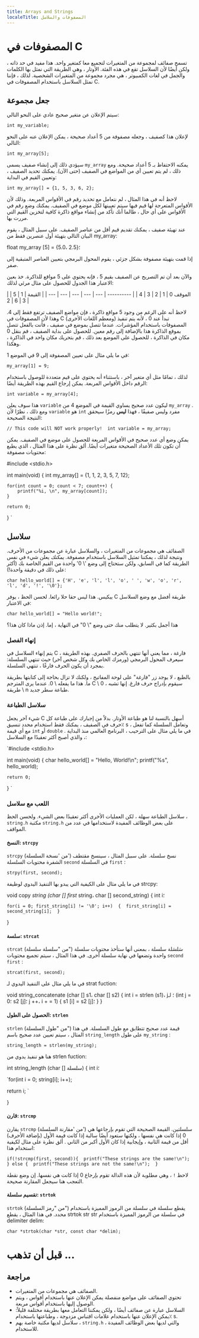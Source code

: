```yaml
---
title: Arrays and Strings
localeTitle: المصفوفات والسلاسل
---
```

# المصفوفات في C

تسمح صفائف لمجموعة من المتغيرات لتجميع معا كمتغير واحد. هذا مفيد في حد ذاته ، ولكن أيضًا لأن السلاسل تقع في هذه الفئة. الأوتار ، وهي الطريقة التي نمثل بها الكلمات والجمل في لغات الكمبيوتر ، هي مجرد مجموعة من المتغيرات الشخصية. لذلك ، فإننا نمثل السلاسل باستخدام المصفوفات في C.

## جعل مجموعة

سيتم الإعلان عن متغير صحيح عادي على النحو التالي:

 `int my_variable; 
` 

لإعلان هذا كصفيف ، وجعله مصفوفة من 5 أعداد صحيحة ، يمكن الإعلان عنه على النحو التالي:

 `int my_array[5]; 
` 

سيؤدي ذلك إلى إنشاء صفيف يسمى `my_array` يمكنه الاحتفاظ بـ 5 أعداد صحيحة. ومع ذلك ، لم يتم تعيين أي من المواضع في الصفيف (حتى الآن). يمكنك تحديد الصفيف ، وتعيين القيم في البداية:

 `int my_array[] = {1, 5, 3, 6, 2}; 
` 

لاحظ أنه في هذا المثال ، لم نتعامل مع تحديد رقم في الأقواس المربعة. وذلك لأن الأقواس المتعرجة لها قيم فيها سيتم تعيينها لكل موضع في الصفيف. يمكنك وضع رقم في الأقواس على أي حال ، طالما أنك تأكد من إنشاء مواقع ذاكرة كافية لتخزين القيم التي مررت بها.

عند تهيئة صفيف ، يمكنك تقديم قيم أقل من عناصر الصفيف. على سبيل المثال ، يقوم البيان التالي بتهيئة أول عنصرين فقط من my\_array:

float my\_array \[5\] = {5.0، 2.5}؛

إذا قمت بتهيئة مصفوفة بشكل جزئي ، يقوم المحول البرمجي بتعيين العناصر المتبقية إلى صفر.

والآن بعد أن تم التصريح عن الصفيف بقيم 5 ، فإنه يحتوي على 5 مواقع للذاكرة. خذ بعين الاعتبار هذا الجدول للحصول على مثال مرئي لذلك:

| الموقف 0 | 1 | 2 | 3 | 4 | | ---------- | --- | --- | --- | --- | --- | | القيمة | 1 | 5 | 3 | 6 | 2 |

لاحظ أنه على الرغم من وجود 5 مواقع ذاكرة ، فإن مواضع الصفيف ترتفع فقط إلى 4. وهذا لأن المصفوفات في C (ومعظم اللغات الأخرى) تبدأ عند 0 ، لأنه يتم تنفيذ المصفوفات باستخدام المؤشرات. عندما تتصل بموضع في صفيف ، فأنت بالفعل تتصل بموقع الذاكرة هذا بالإضافة إلى رقم معين. للحصول على بداية الصفيف ، قم بنقل 0 مكان في الذاكرة ، للحصول على الموضع بعد ذلك ، قم بتحريك مكان واحد في الذاكرة ، وهكذا.

في ما يلي مثال على تعيين المصفوفة إلى 9 في الموضع 1:

 `my_array[1] = 9; 
` 

لذلك ، تمامًا مثل أي متغير آخر ، باستثناء أنه يحتوي على قيم متعددة للوصول باستخدام الرقم داخل الأقواس المربعة. يمكن إرجاع القيم بهذه الطريقة أيضًا:

 `int variable = my_array[4]; 
` 

هذا سوف يعلن `variable` ليكون عدد صحيح يساوي القيمة في الموضع 4 من `my_array` . ومع ذلك ، نظرًا لأن `variable` هو `int` مفرد وليس صفيفًا ، فهذا **ليس** رمزًا سيحقق النتيجة الصحيحة:

 `// This code will NOT work properly! 
 int variable = my_array; 
` 

يمكن وضع أي عدد صحيح في الأقواس المربعة للحصول على موضع في الصفيف. يمكن أن تكون تلك الأعداد الصحيحة متغيرات أيضًا. ألق نظرة على هذا المثال ، الذي يطبع محتويات مصفوفة:

 #include <stdio.h> 
 
 int main(void) { 
    int my_array[] = {1, 1, 2, 3, 5, 7, 12}; 
 
    for(int count = 0; count < 7; count++) { 
        printf("%i, \n", my_array[count]); 
    } 
 
    return 0; 
 } 
` 

## سلاسل

الصفائف هي مجموعات من المتغيرات ، والسلاسل عبارة عن مجموعات من الأحرف. ونتيجة لذلك ، يمكننا تمثيل السلاسل باستخدام مصفوفة. _يمكنك_ يعلن شيء في نفس الطريقة كما في السابق، ولكن ستحتاج إلى وضع '\\ 0' واحدة من القيم الخاصة بك (أكثر على ذلك في دقيقة واحدة!):

 `char hello_world[] = {'H', 'e', 'l', 'l', 'o', ' ', 'w', 'o', 'r', 'l', 'd', '!', '\0'}; 
` 

ييكيس. هذا ليس حقا حلا رائعا. لحسن الحظ ، يوفر C طريقة أفضل مع وضع السلاسل في الاعتبار:

 `char hello_world[] = "Hello world!"; 
` 

هذا أجمل بكثير. لا يتطلب منك حتى وضع "\\ 0" في النهاية ، إما. إذن ماذا كان هذا؟

### إنهاء الفصل

يتم إنهاء السلاسل في C فارغة ، مما يعني أنها تنتهي بالحرف الصفري. بهذه الطريقة ، سيعرف المحول البرمجي (ورمزك الخاص بك وكل شخص آخر) حيث تنتهي السلسلة: بمجرد أن يكون الحرف فارغًا ، تنتهي السلسلة.

بالطبع ، لا يوجد زر "فارغة" على لوحة المفاتيح ، ولكنك لا تزال بحاجة إلى كتابتها بطريقة ما. هذا ما يفعله \\ 0. عندما يرى المترجم C \\ 0 ، سيقوم بإدراج حرف فارغ. إنها تشبه طريقة \\ n طباعة سطر جديد.

### سلاسل الطباعة

شيء آخر يجعل C أسهل بالنسبة لنا هو طباعة الأوتار. بدلاً من إجبارك على طباعة كل حرف في الصفيف ، يمكنك فقط استخدام محدد تنسيق٪ s ، وتعامل السلسلة كما تفعل مع أي قيمة `int` أو `double` . في ما يلي مثال على الترحيب ، البرنامج العالمي منذ البداية ، والذي أصبح أكثر تعقيدًا مع السلاسل:

 `#include <stdio.h> 
 
 int main(void) { 
    char hello_world[] = "Hello, World!\n"; 
    printf("%s", hello_world); 
 
    return 0; 
 } 
` 

### اللعب مع سلاسل

سلاسل الطباعة سهلة ، لكن العمليات الأخرى أكثر تعقيدًا بعض الشيء. ولحسن الحظ ، `string.h` مكتبة `string.h` على بعض الوظائف المفيدة لاستخدامها في عدد من المواقف.

#### النسخ: `strcpy`

`strcpy` (من 'نسخة السلسلة') نسخ سلسلة. على سبيل المثال ، سينسخ مقتطف الشفرة محتويات السلسلة `second` في السلسلة `first` :

 `strpy(first, second); 
` 

في ما يلي مثال على الكيفية التي يبدو بها التنفيذ اليدوي لوظيفة strcpy:

void copy _string (char \[\] first_ string، char \[\] second\_string) { int i؛

 `for(i = 0; first_string[i] != '\0'; i++) 
 { 
    first_string[i] = second_string[i]; 
 } 
` 

}

#### سلسة: `strcat`

`strcat` (من "سلسلة سلسلة") سَلسَلة سلسلة ، بمعنى أنها ستأخذ محتويات سلسلة واحدة وتضعها في نهاية سلسلة أخرى. في هذا المثال ، سيتم تجميع محتويات `second` `first` :

 `strcat(first, second); 
` 

في ما يلي مثال على التنفيذ اليدوي لـ strat fuction:

void string\_concatenate (char \[\] s1، char \[\] s2) { int i = strlen (s1)، j؛ لـ (int j = 0؛ s2 \[j\]؛ j ++، i + = 1) { s1 \[i\] = s2 \[j\]؛ } }

#### الحصول على الطول: `strlen`

`strlen` (من "طول السلسلة") قيمة عدد صحيح تتطابق مع طول السلسلة. في هذا المثال ، سيتم تعيين عدد صحيح باسم `string_length` على طول `my_string` :

 `string_length = strlen(my_string); 
` 

هنا هو تنفيذ يدوي من strlen fuction:

int string\_length (char \[\] سلسلة) { int i؛

 `for(int i = 0; string[i]; i++); 
 
 return i; 
` 

}

#### قارن: `strcmp`

يقارن `strcmp` (من 'مقارنة السلسلة') سلسلتين. القيمة الصحيحة التي تقوم بإرجاعها هي 0 إذا كانت هي نفسها ، ولكنها ستعود أيضًا سالبة إذا كانت قيمة الأول (بإضافة الأحرف) أقل من قيمة الثانية ، وإيجابية إذا كان الأول أكبر من الثاني . ألق نظرة على مثال لكيفية استخدام هذا:

 `if(!strcmp(first, second)){ 
    printf("These strings are the same!\n"); 
 } else { 
    printf("These strings are not the same!\n"); 
 } 
` 

لاحظ `!` ، وهي مطلوبة لأن هذه الدالة تقوم بإرجاع 0 إذا كانت هي نفسها. إن وضع نقطة التعجب هنا سيجعل المقارنة صحيحة.

#### تقسيم سلسلة: `strtok`

`strtok` (من "رمز السلسلة") يقطع سلسلة في سلسلة من الرموز المميزة باستخدام محدد. في هذا المثال ، يقطع strtok str str في سلسلة من الرموز المميزة باستخدام delimiter delim:

 `char *strtok(char *str, const char *delim); 
` 

# قبل أن تذهب ...

## مراجعة

*   الصفائف هي مجموعات من المتغيرات.
*   تحتوي الصفائف على مواضع منفصلة يمكن الإعلان عنها باستخدام أقواس ، ويتم الوصول إليها باستخدام أقواس مربعة.
*   السلاسل عبارة عن صفائف أيضًا ، ولكن يمكننا التعامل معها بطريقة مختلفة قليلاً: يمكن الإعلان عنها باستخدام علامات اقتباس مزدوجة ، وطباعتها باستخدام٪ s.
*   سلاسل لديها مكتبة خاصة بهم ، `string.h` ، والتي لديها بعض الوظائف المفيدة للاستخدام.
